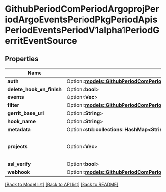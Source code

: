 # GithubPeriodComPeriodArgoprojPeriodArgoEventsPeriodPkgPeriodApisPeriodEventsPeriodV1alpha1PeriodGerritEventSource

## Properties

Name | Type | Description | Notes
------------ | ------------- | ------------- | -------------
**auth** | Option<[**models::GithubPeriodComPeriodArgoprojPeriodArgoEventsPeriodPkgPeriodApisPeriodEventsPeriodV1alpha1PeriodBasicAuth**](github.com.argoproj.argo_events.pkg.apis.events.v1alpha1.BasicAuth.md)> |  | [optional]
**delete_hook_on_finish** | Option<**bool**> |  | [optional]
**events** | Option<**Vec<String>**> |  | [optional]
**filter** | Option<[**models::GithubPeriodComPeriodArgoprojPeriodArgoEventsPeriodPkgPeriodApisPeriodEventsPeriodV1alpha1PeriodEventSourceFilter**](github.com.argoproj.argo_events.pkg.apis.events.v1alpha1.EventSourceFilter.md)> |  | [optional]
**gerrit_base_url** | Option<**String**> |  | [optional]
**hook_name** | Option<**String**> |  | [optional]
**metadata** | Option<**std::collections::HashMap<String, String>**> |  | [optional]
**projects** | Option<**Vec<String>**> | List of project namespace paths like \"whynowy/test\". | [optional]
**ssl_verify** | Option<**bool**> |  | [optional]
**webhook** | Option<[**models::GithubPeriodComPeriodArgoprojPeriodArgoEventsPeriodPkgPeriodApisPeriodEventsPeriodV1alpha1PeriodWebhookContext**](github.com.argoproj.argo_events.pkg.apis.events.v1alpha1.WebhookContext.md)> |  | [optional]

[[Back to Model list]](../README.md#documentation-for-models) [[Back to API list]](../README.md#documentation-for-api-endpoints) [[Back to README]](../README.md)


